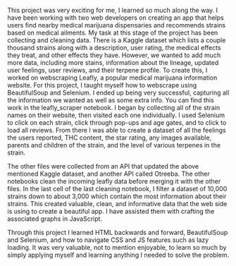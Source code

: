 This project was very exciting for me, I learned so much along the way. I have been working with two web developers on creating an app that helps users find nearby 
medical marijuana dispensaries and recommends strains based on medical ailments. My task at this stage of the project has been collecting and cleaning data. 
There is a Kaggle dataset which lists a couple thousand strains along with a description, user rating, the medical effects they treat, and other effects they have.
However, we wanted to add much more data, including more stains, information about the lineage, updated user feelings, user reviews, and their terpene profile.
To create this, I worked on webscraping Leafly, a popular medical marijuana information website. For this project, I taught myself how to webscrape using BeautifulSoup 
and Selenium. I ended up being very successful, capturing all the information we wanted as well as some extra info. You can find this work in the leafly_scraper notebook. 
I began by collecting all of the strain names on their website, then visited each one individually. I used Selenium to click on each strain, click through pop-ups and age gates,
and to click to load all reviews. From there I was able to create a dataset of all the feelings the users reported, THC content, the star rating, any images available,
parents and children of the strain, and the level of various terpenes in the strain. 

The other files were collected from an API that updated the above mentioned Kaggle dataset, and another API called Otreeba. The other notebooks clean the incoming leafly data
before merging it with the other files. In the last cell of the last cleaning notebook, I filter a dataset of 10,000 strains down to about 3,000 which contain the most
information about their strains. This created valuable, clean, and informative data that the web side is using to create a beautiful app. I have assisted them with crafting
the associated graphs in JavaScript. 

Through this project I learned HTML backwards and forward, BeautifulSoup and Selenium, and how to navigate CSS and JS features such as lazy loading. It was very valuable,
not to mention enjoyable, to learn so much by simply applying myself and learning anything I needed to solve the problem. 

